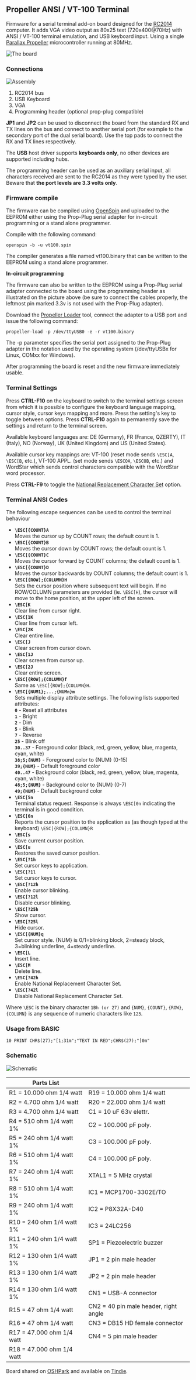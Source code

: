 ## Propeller ANSI / VT-100 Terminal

Firmware for a serial terminal add-on board designed for the [RC2014](http://http://rc2014.co.uk/) computer. It adds VGA video output as
80x25 text (720x400@70Hz) with ANSI / VT-100 terminal emulation, and USB keyboard input. Using a single
[Parallax Propeller](https://www.parallax.com) microcontroller running at 80MHz.

![The board](board.jpg)

### Connections

![Assembly](assembly.png)

 1. RC2014 bus
 2. USB Keyboard
 3. VGA
 4. Programming header (optional prop-plug compatible)

**JP1** and **JP2** can be used to disconnect the board from the standard RX and TX lines on the bus and connect to another serial port (for example to the secondary
port of the dual serial board). Use the top pads to connect the RX and TX lines respectively.

The **USB** host driver supports __keyboards only__, no other devices are supported including hubs.

The programming header can be used as an auxiliary serial input, all characters received are sent to the RC2014 as they were typed by the user.
Beware that __the port levels are 3.3 volts only__.

### Firmware compile

The firmware can be compiled using [OpenSpin](https://www.maccasoft.com/downloads/) and uploaded to the EEPROM either using the Prop-Plug serial adapter for in-circuit programming
or a stand alone programmer.

Compile with the following command:

`openspin -b -u vt100.spin`

The compiler generates a file named vt100.binary that can be written to the EEPROM using a stand alone programmer.

**In-circuit programming**

The firmware can also be written to the EEPROM using a Prop-Plug serial adapter connected to the board using the programming header as illustrated on the picture above
(be sure to connect the cables properly, the leftmost pin marked 3.3v is not used with the Prop-Plug adapter).

Download the [Propeller Loader](https://www.maccasoft.com/downloads/) tool, connect the adapter to a USB port and issue the following command:

`propeller-load -p /dev/ttyUSB0 -e -r vt100.binary`

The -p parameter specifies the serial port assigned to the Prop-Plug adapter in the notation used by the operating system (/dev/ttyUSBx for Linux, COMxx for Windows).

After programming the board is reset and the new firmware immediately usable.

### Terminal Settings

Press **CTRL-F10** on the keyboard to switch to the terminal settings screen from which it is possible to configure the keyboard language mapping, cursor style, cursor
keys mapping and more. Press the setting's key to toggle between options. Press **CTRL-F10** again to permanently save the settings and return to the terminal screen.

Available keyboard languages are: DE (Germany), FR (France, QZERTY), IT (Italy), NO (Norway), UK (United Kingdom) and US (United States).

Available cursor key mappings are: VT-100 (reset mode sends `\ESC[A`, `\ESC[B`, etc.), VT-100 APPL. (set mode sends `\ESCOA`, `\ESCOB`, etc.) and WordStar which sends control characters compatible
with the WordStar word processor.

Press **CTRL-F9** to toggle the [National Replacement Character Set](https://en.wikipedia.org/wiki/National_Replacement_Character_Set) option.

### Terminal ANSI Codes

The following escape sequences can be used to control the terminal behaviour

 * **`\ESC[{COUNT}A`**  
       Moves the cursor up by COUNT rows; the default count is 1.  
 * **`\ESC[{COUNT}B`**  
       Moves the cursor down by COUNT rows; the default count is 1.  
 * **`\ESC[{COUNT}C`**  
       Moves the cursor forward by COUNT columns; the default count is 1.  
 * **`\ESC[{COUNT}D`**  
       Moves the cursor backwards by COUNT columns; the default count is 1.  
 * **`\ESC[{ROW];{COLUMN}H`**  
       Sets the cursor position where subsequent text will begin. If no ROW/COLUMN parameters
       are provided (ie. `\ESC[H`), the cursor will move to the home position, at the upper left
       of the screen.  
 * **`\ESC[K`**  
       Clear line from cursor right.  
 * **`\ESC[1K`**  
       Clear line from cursor left.  
 * **`\ESC[2K`**  
       Clear entire line.  
 * **`\ESC[J`**  
       Clear screen from cursor down.  
 * **`\ESC[1J`**  
       Clear screen from cursor up.  
 * **`\ESC[2J`**  
       Clear entire screen.  
 * **`\ESC[{ROW];{COLUMN}f`**  
       Same as `\ESC[{ROW];{COLUMN}H`.  
 * **`\ESC[{NUM1};...;{NUMn}m`**  
       Sets multiple display attribute settings. The following lists supported attributes:  
        **`0`** - Reset all attributes  
        **`1`** - Bright  
        **`2`** - Dim  
        **`5`** - Blink  
        **`7`** - Reverse  
        **`25`** - Blink off  
        **`30..37`** - Foreground color (black, red, green, yellow, blue, magenta, cyan, white)  
        **`38;5;{NUM}`** - Foreground color to {NUM} (0-15)  
        **`39;{NUM}`** - Default foreground color  
        **`40..47`** - Background color (black, red, green, yellow, blue, magenta, cyan, white)  
        **`48;5;{NUM}`** - Background color to {NUM} (0-7)  
        **`49;{NUM}`** - Default background color  
 * **`\ESC[5n`**  
       Terminal status request. Response is always `\ESC[0n` indicating the terminal is in good condition.  
 * **`\ESC[6n`**  
       Reports the cursor position to the application as (as though typed at the
       keyboard) `\ESC[{ROW];{COLUMN}R`  
 * **`\ESC[s`**  
       Save current cursor position.  
 * **`\ESC[u`**  
       Restores the saved cursor position.  
 * **`\ESC[?1h`**  
       Set cursor keys to application.  
 * **`\ESC[?1l`**  
       Set cursor keys to cursor.  
 * **`\ESC[?12h`**  
       Enable cursor blinking.  
 * **`\ESC[?12l`**  
       Disable cursor blinking.  
 * **`\ESC[?25h`**  
       Show cursor.  
 * **`\ESC[?25l`**  
       Hide cursor.  
 * **`\ESC[{NUM}q`**  
       Set cursor style. {NUM} is 0/1=blinking block, 2=steady block, 3=blinking underline, 4=steady underline.  
 * **`\ESC[L`**  
       Insert line.  
 * **`\ESC[M`**  
       Delete line.  
 * **`\ESC[?42h`**  
       Enable National Replacement Character Set.  
 * **`\ESC[?42l`**  
       Disable National Replacement Character Set.  

Where `\ESC` is the binary character `1Bh (or 27)` and `{NUM}`, `{COUNT}`,
`{ROW}`, `{COLUMN}` is any sequence of numeric characters like `123`.

### Usage from BASIC

```
10 PRINT CHR$(27);"[1;31m";"TEXT IN RED";CHR$(27);"[0m"
```

### Schematic

![Schematic](rc2014-vga-r1.png)

| Parts List |  |
| --- | --- |
| R1 = 10.000 ohm 1/4 watt| R19 = 10.000 ohm 1/4 watt|
| R2 = 4.700 ohm 1/4 watt| R20 = 22.000 ohm 1/4 watt|
| R3 = 4.700 ohm 1/4 watt| C1 = 10 uF 63v elettr.|
| R4 = 510 ohm 1/4 watt 1%| C2 = 100.000 pF poly.|
| R5 = 240 ohm 1/4 watt 1%| C3 = 100.000 pF poly.|
| R6 = 510 ohm 1/4 watt 1%| C4 = 100.000 pF poly.|
| R7 = 240 ohm 1/4 watt 1%| XTAL1 = 5 MHz crystal|
| R8 = 510 ohm 1/4 watt 1%| IC1 = MCP1700-3302E/TO|
| R9 = 240 ohm 1/4 watt 1%| IC2 = P8X32A-D40|
| R10 = 240 ohm 1/4 watt 1%| IC3 = 24LC256|
| R11 = 240 ohm 1/4 watt 1%| SP1 = Piezoelectric buzzer|
| R12 = 130 ohm 1/4 watt 1%| JP1 = 2 pin male header|
| R13 = 130 ohm 1/4 watt 1%| JP2 = 2 pin male header|
| R14 = 130 ohm 1/4 watt 1%| CN1 = USB-A connector|
| R15 = 47 ohm 1/4 watt| CN2 = 40 pin male header, right angle|
| R16 = 47 ohm 1/4 watt| CN3 = DB15 HD female connector|
| R17 = 47.000 ohm 1/4 watt| CN4 = 5 pin male header|
| R18 = 47.000 ohm 1/4 watt| |

Board shared on [OSHPark](https://oshpark.com/shared_projects/Utghpucg) and available on [Tindie](https://www.tindie.com/stores/maccasoft/).

